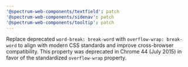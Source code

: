 ```yaml
---
'@spectrum-web-components/textfield': patch
'@spectrum-web-components/sidenav': patch
'@spectrum-web-components/tooltip': patch
---
```


Replace deprecated `word-break: break-word` with `overflow-wrap: break-word` to align with modern CSS standards and improve cross-browser compatibility. This property was deprecated in Chrome 44 (July 2015) in favor of the standardized `overflow-wrap` property.
